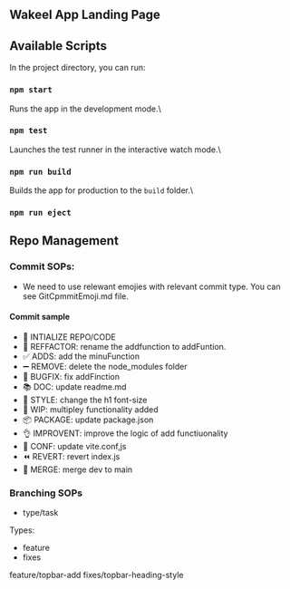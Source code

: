 ## Wakeel App Landing Page


## Available Scripts

In the project directory, you can run:

### `npm start`

Runs the app in the development mode.\


### `npm test`

Launches the test runner in the interactive watch mode.\


### `npm run build`

Builds the app for production to the `build` folder.\


### `npm run eject`

## Repo Management

  ### Commit SOPs:
  - We need to use relewant emojies with relevant commit type. You can see GitCpmmitEmoji.md file.

  #### Commit sample
  - :tada: INTIALIZE REPO/CODE
  - :hammer: REFFACTOR:  rename the addfunction to addFuntion.
  - :white_check_mark: ADDS: add the minuFunction
  - :heavy_minus_sign: REMOVE: delete the node_modules folder
  - :bug: BUGFIX: fix addFinction
  - :books: DOC: update readme.md
  - :art: STYLE: change the h1 font-size
  - :construction: WIP: multipley functionality added
  - :package: PACKAGE: update package.json
  - :ok_hand: IMPROVENT: improve the logic of add functiuonality
  - :wrench: CONF: update vite.conf,js
  - :rewind: REVERT: revert index.js
  - :twisted_rightwards_arrows: MERGE: merge dev to main

  ### Branching SOPs
  - type/task

  Types:
  - feature
  - fixes

  feature/topbar-add
  fixes/topbar-heading-style
